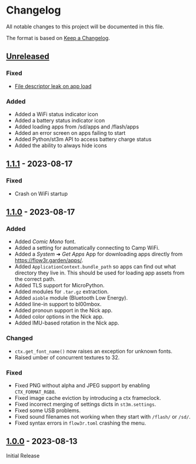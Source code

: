 # Changelog

All notable changes to this project will be documented in this file.

The format is based on [Keep a Changelog](https://keepachangelog.com/en/1.0.0/).

## [Unreleased]

### Fixed
- [File descriptor leak on app load](python_payload/st3m/application.py)

### Added
- Added a WiFi status indicator icon
- Added a battery status indicator icon
- Added loading apps from /sd/apps and /flash/apps
- Added an error screen on apps failing to start
- Added Python/st3m API to access battery charge status
- Added the ability to always hide icons


## [1.1.1] - 2023-08-17

### Fixed
- Crash on WiFi startup


## [1.1.0] - 2023-08-17

### Added
- Added _Comic Mono_ font.
- Added a setting for automatically connecting to Camp WiFi.
- Added a *System* ➜ *Get Apps* App for downloading apps directly from <https://flow3r.garden/apps/>.
- Added `ApplicationContext.bundle_path` so apps can find out what directory
  they live in.  This should be used for loading app assets from the correct
  path.
- Added TLS support for MicroPython.
- Added modules for `.tar.gz` extraction.
- Added `aioble` module (Bluetooth Low Energy).
- Added line-in support to bl00mbox.
- Added pronoun support in the Nick app.
- Added color options in the Nick app.
- Added IMU-based rotation in the Nick app.

### Changed
- `ctx.get_font_name()` now raises an exception for unknown fonts.
- Raised umber of concurrent textures to 32.

### Fixed
- Fixed PNG without alpha and JPEG support by enabling `CTX_FORMAT_RGB8`.
- Fixed image cache eviction by introducing a ctx frameclock.
- Fixed incorrect merging of settings dicts in `st3m.settings`.
- Fixed some USB problems.
- Fixed sound filenames not working when they start with `/flash/` or `/sd/`.
- Fixed syntax errors in `flow3r.toml` crashing the menu.


## [1.0.0] - 2023-08-13

Initial Release


[unreleased]: https://git.flow3r.garden/flow3r/flow3r-firmware/-/compare/v1.1.0...main
[1.1.1]: https://git.flow3r.garden/flow3r/flow3r-firmware/-/compare/v1.1.0...v1.1.1
[1.1.0]: https://git.flow3r.garden/flow3r/flow3r-firmware/-/compare/v1.0.0...v1.1.0
[1.0.0]: https://git.flow3r.garden/flow3r/flow3r-firmware/-/tags/v1.0.0

